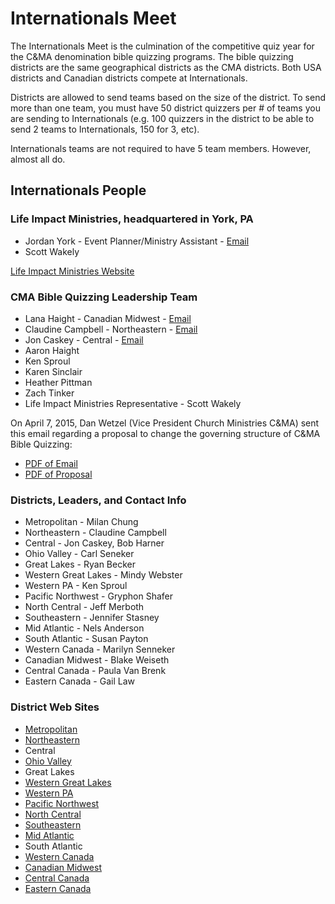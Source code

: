 # Internationals Meet

The Internationals Meet is the culmination of the competitive quiz year for the
C&MA denomination bible quizzing programs. The bible quizzing districts are the
same geographical districts as the CMA districts. Both USA districts and
Canadian districts compete at Internationals.

Districts are allowed to send teams based on the size of the district. To send
more than one team, you must have 50 district quizzers per # of teams you are
sending to Internationals (e.g. 100 quizzers in the district to be able to send
2 teams to Internationals, 150 for 3, etc).

Internationals teams are not required to have 5 team members. However, almost
all do.

## Internationals People

### Life Impact Ministries, headquartered in York, PA

- Jordan York - Event Planner/Ministry Assistant - [Email](mailto:jyork@lifeimpactcma.org)
- Scott Wakely

[Life Impact Ministries Website](http://www.lifeimpactcma.org/index.html)

### CMA Bible Quizzing Leadership Team

- Lana Haight - Canadian Midwest - [Email](mailto:jeff.lana.haight@gmail.com)
- Claudine Campbell - Northeastern - [Email](mailto:claudine@northeasternquizzing.com)
- Jon Caskey - Central - [Email](mailto:cbssupply@live.com)
- Aaron Haight
- Ken Sproul
- Karen Sinclair
- Heather Pittman
- Zach Tinker
- Life Impact Ministries Representative - Scott Wakely

On April 7, 2015, Dan Wetzel (Vice President Church Ministries C&MA) sent this email regarding a proposal to change the governing structure of C&MA Bible Quizzing:

- [PDF of Email](/downloads/internationals/proposal_email.pdf)
- [PDF of Proposal](/downloads/internationals/proposal.pdf)

### Districts, Leaders, and Contact Info

- Metropolitan - Milan Chung
- Northeastern - Claudine Campbell
- Central - Jon Caskey, Bob Harner
- Ohio Valley - Carl Seneker
- Great Lakes - Ryan Becker
- Western Great Lakes - Mindy Webster
- Western PA - Ken Sproul
- Pacific Northwest - Gryphon Shafer
- North Central - Jeff Merboth
- Southeastern - Jennifer Stasney
- Mid Atlantic - Nels Anderson
- South Atlantic - Susan Payton
- Western Canada - Marilyn Senneker
- Canadian Midwest - Blake Weiseth
- Central Canada - Paula Van Brenk
- Eastern Canada - Gail Law

### District Web Sites

- [Metropolitan](https://www.sites.google.com/site/rcccmetrobq/)
- [Northeastern](http://northeasternquizzing.com/)
- Central
- [Ohio Valley](http://www.biblequizstats.org/ovd/)
- Great Lakes
- [Western Great Lakes](http://westerngreatlakesdistrict.org/ministries/quizzing/)
- [Western PA](http://www.biblequizstats.org/)
- [Pacific Northwest](/)
- [North Central](http://ncdquizzing.weebly.com/)
- [Southeastern](http://www.cmalakelandyouth.org/)
- [Mid Atlantic](http://madquizzing.weebly.com/)
- South Atlantic
- [Western Canada](http://www.wcdquizzing.org/)
- [Canadian Midwest](http://www.cmdquizzing.org/)
- [Central Canada](http://ccdbiblequizzing.wordpress.com/)
- [Eastern Canada](http://www.ecd.bq.net/)

